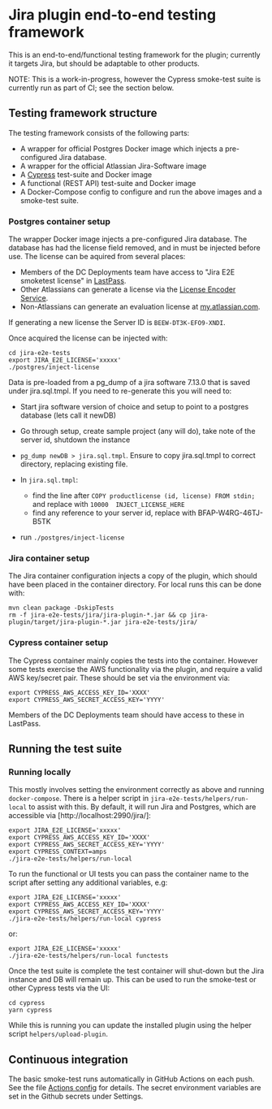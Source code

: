 # Jira plugin end-to-end testing framework

This is an end-to-end/functional testing framework for the plugin; currently it
targets Jira, but should be adaptable to other products.

NOTE: This is a work-in-progress, however the Cypress smoke-test suite is
currently run as part of CI; see the section below.

## Testing framework structure

The testing framework consists of the following parts:

* A wrapper for official Postgres Docker image which injects a pre-configured Jira database.
* A wrapper for the official Atlassian Jira-Software image
* A [Cypress](https://www.cypress.io/) test-suite and Docker image
* A functional (REST API) test-suite and Docker image
* A Docker-Compose config to configure and run the above images and a smoke-test suite.

### Postgres container setup

The wrapper Docker image injects a pre-configured Jira database. The database
has had the license field removed, and in must be injected before use. The
license can be aquired from several places:

* Members of the DC Deployments team have access to "Jira E2E smoketest license"
  in [LastPass](https://lastpass.com).
* Other Atlassians can generate a license via the [License Encoder
  Service](https://license-encoder-service--app.ap-southeast-2.dev.atl-paas.net/).
* Non-Atlassians can generate an evaluation license at
  [my.atlassian.com](https://my.atlassian.com/).

If generating a new license the Server ID is `BEEW-DT3K-EFO9-XNDI`.

Once acquired the license can be injected with:

    cd jira-e2e-tests
    export JIRA_E2E_LICENSE='xxxxx'
    ./postgres/inject-license

Data is pre-loaded from a pg_dump of a jira software 7.13.0 that is saved under jira.sql.tmpl. If you need to re-generate
this you will need to:
 - Start jira software version of choice and setup to point to a postgres database (lets call it newDB)
 - Go through setup, create sample project (any will do), take note of the server id, shutdown the instance
 - `pg_dump newDB > jira.sql.tmpl`. Ensure to copy jira.sql.tmpl to correct directory, replacing existing file.
 - In `jira.sql.tmpl`:
 
    - find the line after `COPY productlicense (id, license) FROM stdin;` and replace with 
    `10000	INJECT_LICENSE_HERE`
    - find any reference to your server id, replace with BFAP-W4RG-46TJ-B5TK
 -  run `./postgres/inject-license`
   

### Jira container setup

The Jira container configuration injects a copy of the plugin, which should have
been placed in the container directory. For local runs this can be done with:

    mvn clean package -DskipTests
    rm -f jira-e2e-tests/jira/jira-plugin-*.jar && cp jira-plugin/target/jira-plugin-*.jar jira-e2e-tests/jira/

### Cypress container setup

The Cypress container mainly copies the tests into the container. However some
tests exercise the AWS functionality via the plugin, and require a valid AWS
key/secret pair. These should be set via the environment via:

    export CYPRESS_AWS_ACCESS_KEY_ID='XXXX'
    export CYPRESS_AWS_SECRET_ACCESS_KEY='YYYY'

Members of the DC Deployments team should have access to these in LastPass.

## Running the test suite

### Running locally

This mostly involves setting the environment correctly as above and running
`docker-compose`. There is a helper script in `jira-e2e-tests/helpers/run-local`
to assist with this. By default, it will run Jira and Postgres, which are
accessible via [http://localhost:2990/jira/]:

    export JIRA_E2E_LICENSE='xxxxx'
    export CYPRESS_AWS_ACCESS_KEY_ID='XXXX'
    export CYPRESS_AWS_SECRET_ACCESS_KEY='YYYY'
    export CYPRESS_CONTEXT=amps
    ./jira-e2e-tests/helpers/run-local

To run the functional or UI tests you can pass the container name to the script
after setting any additional variables, e.g:

    export JIRA_E2E_LICENSE='xxxxx'
    export CYPRESS_AWS_ACCESS_KEY_ID='XXXX'
    export CYPRESS_AWS_SECRET_ACCESS_KEY='YYYY'
    ./jira-e2e-tests/helpers/run-local cypress

or:

    export JIRA_E2E_LICENSE='xxxxx'
    ./jira-e2e-tests/helpers/run-local functests

Once the test suite is complete the test container will shut-down but the
Jira instance and DB will remain up. This can be used to run the smoke-test or
other Cypress tests via the UI:

    cd cypress
    yarn cypress

While this is running you can update the installed plugin using the helper
script `helpers/upload-plugin`.

## Continuous integration

The basic smoke-test runs automatically in GitHub Actions on each push. See the
file [Actions config](../.github/workflows/mvn_test.yml) for details. The secret
environment variables are set in the Github secrets under Settings.
